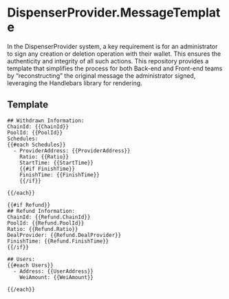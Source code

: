 # DispenserProvider.MessageTemplate

In the DispenserProvider system, a key requirement is for an administrator to sign any creation or deletion operation with their wallet.
This ensures the authenticity and integrity of all such actions.
This repository provides a template that simplifies the process for both Back-end and Front-end teams by “reconstructing” the original message the administrator signed, leveraging the Handlebars library for rendering.

## Template

```
## Withdrawn Information:
ChainId: {{ChainId}}
PoolId: {{PoolId}}
Schedules:
{{#each Schedules}}
  - ProviderAddress: {{ProviderAddress}}
    Ratio: {{Ratio}}
    StartTime: {{StartTime}}
    {{#if FinishTime}}
    FinishTime: {{FinishTime}}
    {{/if}}
	
{{/each}}

{{#if Refund}}
## Refund Information:
ChainId: {{Refund.ChainId}}
PoolId: {{Refund.PoolId}}
Ratio: {{Refund.Ratio}}
DealProvider: {{Refund.DealProvider}}
FinishTime: {{Refund.FinishTime}}
{{/if}}

## Users:
{{#each Users}}
  - Address: {{UserAddress}}
    WeiAmount: {{WeiAmount}}

{{/each}}
```
